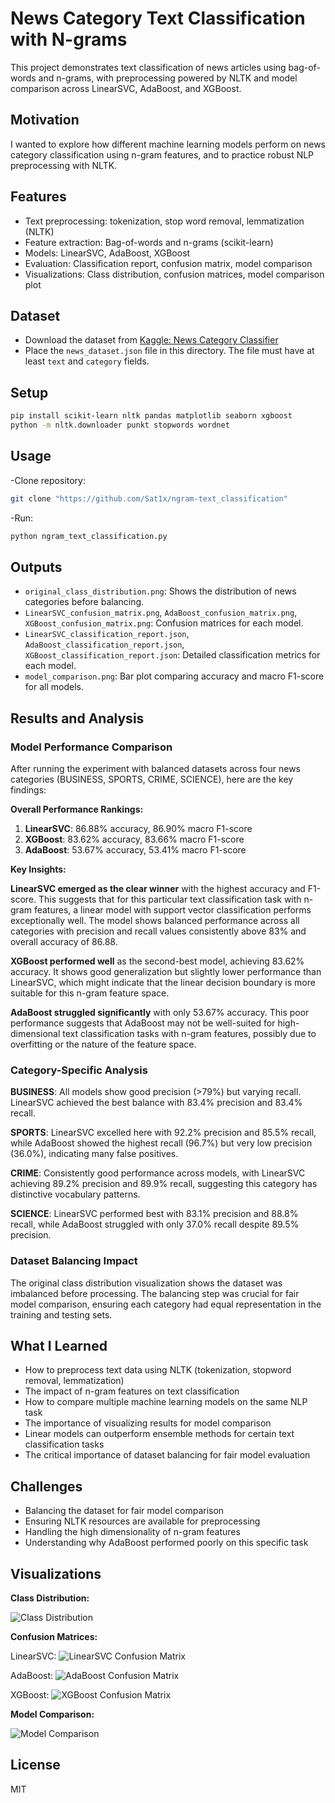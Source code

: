 # News Category Text Classification with N-grams

This project demonstrates text classification of news articles using bag-of-words and n-grams, with preprocessing powered by NLTK and model comparison across LinearSVC, AdaBoost, and XGBoost.

## Motivation

I wanted to explore how different machine learning models perform on news category classification using n-gram features, and to practice robust NLP preprocessing with NLTK.

## Features

- Text preprocessing: tokenization, stop word removal, lemmatization (NLTK)
- Feature extraction: Bag-of-words and n-grams (scikit-learn)
- Models: LinearSVC, AdaBoost, XGBoost
- Evaluation: Classification report, confusion matrix, model comparison
- Visualizations: Class distribution, confusion matrices, model comparison plot

## Dataset

- Download the dataset from [Kaggle: News Category Classifier](https://www.kaggle.com/code/hengzheng/news-category-classifier-val-acc-0-65)
- Place the `news_dataset.json` file in this directory. The file must have at least `text` and `category` fields.

## Setup

```bash
pip install scikit-learn nltk pandas matplotlib seaborn xgboost
python -m nltk.downloader punkt stopwords wordnet
```

## Usage

-Clone repository:
```bash
git clone "https://github.com/Sat1x/ngram-text_classification"
```

-Run:
```bash
python ngram_text_classification.py
```

## Outputs

- `original_class_distribution.png`: Shows the distribution of news categories before balancing.
- `LinearSVC_confusion_matrix.png`, `AdaBoost_confusion_matrix.png`, `XGBoost_confusion_matrix.png`: Confusion matrices for each model.
- `LinearSVC_classification_report.json`, `AdaBoost_classification_report.json`, `XGBoost_classification_report.json`: Detailed classification metrics for each model.
- `model_comparison.png`: Bar plot comparing accuracy and macro F1-score for all models.

## Results and Analysis

### Model Performance Comparison

After running the experiment with balanced datasets across four news categories (BUSINESS, SPORTS, CRIME, SCIENCE), here are the key findings:

**Overall Performance Rankings:**
1. **LinearSVC**: 86.88% accuracy, 86.90% macro F1-score
2. **XGBoost**: 83.62% accuracy, 83.66% macro F1-score  
3. **AdaBoost**: 53.67% accuracy, 53.41% macro F1-score

**Key Insights:**

**LinearSVC emerged as the clear winner** with the highest accuracy and F1-score. This suggests that for this particular text classification task with n-gram features, a linear model with support vector classification performs exceptionally well. The model shows balanced performance across all categories with precision and recall values consistently above 83% and overall accuracy of 86.88.

**XGBoost performed well** as the second-best model, achieving 83.62% accuracy. It shows good generalization but slightly lower performance than LinearSVC, which might indicate that the linear decision boundary is more suitable for this n-gram feature space.

**AdaBoost struggled significantly** with only 53.67% accuracy. This poor performance suggests that AdaBoost may not be well-suited for high-dimensional text classification tasks with n-gram features, possibly due to overfitting or the nature of the feature space.

### Category-Specific Analysis

**BUSINESS**: All models show good precision (>79%) but varying recall. LinearSVC achieved the best balance with 83.4% precision and 83.4% recall.

**SPORTS**: LinearSVC excelled here with 92.2% precision and 85.5% recall, while AdaBoost showed the highest recall (96.7%) but very low precision (36.0%), indicating many false positives.

**CRIME**: Consistently good performance across models, with LinearSVC achieving 89.2% precision and 89.9% recall, suggesting this category has distinctive vocabulary patterns.

**SCIENCE**: LinearSVC performed best with 83.1% precision and 88.8% recall, while AdaBoost struggled with only 37.0% recall despite 89.5% precision.

### Dataset Balancing Impact

The original class distribution visualization shows the dataset was imbalanced before processing. The balancing step was crucial for fair model comparison, ensuring each category had equal representation in the training and testing sets.

## What I Learned

- How to preprocess text data using NLTK (tokenization, stopword removal, lemmatization)
- The impact of n-gram features on text classification
- How to compare multiple machine learning models on the same NLP task
- The importance of visualizing results for model comparison
- Linear models can outperform ensemble methods for certain text classification tasks
- The critical importance of dataset balancing for fair model evaluation

## Challenges

- Balancing the dataset for fair model comparison
- Ensuring NLTK resources are available for preprocessing
- Handling the high dimensionality of n-gram features
- Understanding why AdaBoost performed poorly on this specific task

## Visualizations

**Class Distribution:**

![Class Distribution](original_class_distribution.png)

**Confusion Matrices:**

LinearSVC:
![LinearSVC Confusion Matrix](LinearSVC_confusion_matrix.png)

AdaBoost:
![AdaBoost Confusion Matrix](AdaBoost_confusion_matrix.png)

XGBoost:
![XGBoost Confusion Matrix](XGBoost_confusion_matrix.png)

**Model Comparison:**

![Model Comparison](model_comparison.png)

## License

MIT